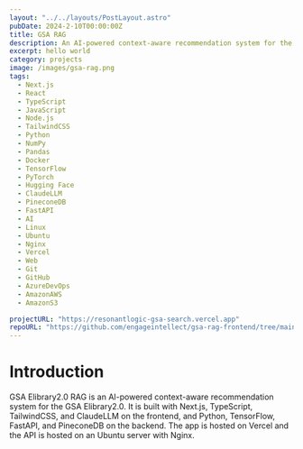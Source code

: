 ```yaml
---
layout: "../../layouts/PostLayout.astro"
pubDate: 2024-2-10T00:00:00Z
title: GSA RAG
description: An AI-powered context-aware recommendation system for the GSA Elibrary2.0.
excerpt: hello world
category: projects
image: /images/gsa-rag.png
tags:
  - Next.js
  - React
  - TypeScript
  - JavaScript
  - Node.js
  - TailwindCSS
  - Python
  - NumPy
  - Pandas
  - Docker
  - TensorFlow
  - PyTorch
  - Hugging Face
  - ClaudeLLM
  - PineconeDB
  - FastAPI
  - AI
  - Linux
  - Ubuntu
  - Nginx
  - Vercel
  - Web
  - Git
  - GitHub
  - AzureDevOps
  - AmazonAWS
  - AmazonS3

projectURL: "https://resonantlogic-gsa-search.vercel.app"
repoURL: "https://github.com/engageintellect/gsa-rag-frontend/tree/main"
---
```


# Introduction

GSA Elibrary2.0 RAG is an AI-powered context-aware recommendation system for the GSA Elibrary2.0. It is built with Next.js, TypeScript, TailwindCSS, and ClaudeLLM on the frontend, and Python, TensorFlow, FastAPI, and PineconeDB on the backend. The app is hosted on Vercel and the API is hosted on an Ubuntu server with Nginx.
